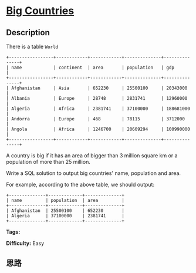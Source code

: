 # [Big Countries][title]

## Description

There is a table `World`
            +-----------------+------------+------------+--------------+---------------+    | name            | continent  | area       | population   | gdp           |    +-----------------+------------+------------+--------------+---------------+    | Afghanistan     | Asia       | 652230     | 25500100     | 20343000      |    | Albania         | Europe     | 28748      | 2831741      | 12960000      |    | Algeria         | Africa     | 2381741    | 37100000     | 188681000     |    | Andorra         | Europe     | 468        | 78115        | 3712000       |    | Angola          | Africa     | 1246700    | 20609294     | 100990000     |    +-----------------+------------+------------+--------------+---------------+    

A country is big if it has an area of bigger than 3 million square km or a
population of more than 25 million.

Write a SQL solution to output big countries' name, population and area.

For example, according to the above table, we should output:
            +--------------+-------------+--------------+    | name         | population  | area         |    +--------------+-------------+--------------+    | Afghanistan  | 25500100    | 652230       |    | Algeria      | 37100000    | 2381741      |    +--------------+-------------+--------------+    




**Tags:** 

**Difficulty:** Easy

## 思路

[title]: https://leetcode.com/problems/big-countries
